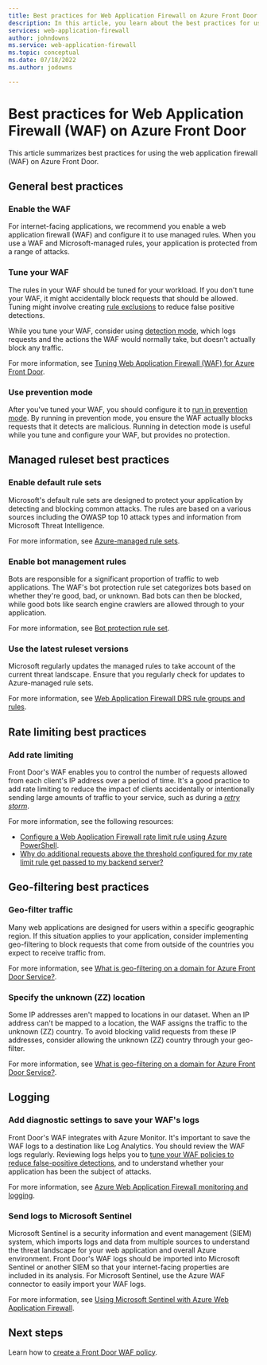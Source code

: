 ```yaml
---
title: Best practices for Web Application Firewall on Azure Front Door
description: In this article, you learn about the best practices for using the web application firewall with Azure Front Door.
services: web-application-firewall
author: johndowns
ms.service: web-application-firewall
ms.topic: conceptual
ms.date: 07/18/2022
ms.author: jodowns

---
```


# Best practices for Web Application Firewall (WAF) on Azure Front Door

This article summarizes best practices for using the web application firewall (WAF) on Azure Front Door.

## General best practices

### Enable the WAF

For internet-facing applications, we recommend you enable a web application firewall (WAF) and configure it to use managed rules. When you use a WAF and Microsoft-managed rules, your application is protected from a range of attacks.

### Tune your WAF

The rules in your WAF should be tuned for your workload. If you don't tune your WAF, it might accidentally block requests that should be allowed. Tuning might involve creating [rule exclusions](waf-front-door-exclusion.md) to reduce false positive detections.

While you tune your WAF, consider using [detection mode](waf-front-door-policy-settings.md#waf-mode), which logs requests and the actions the WAF would normally take, but doesn't actually block any traffic.

For more information, see [Tuning Web Application Firewall (WAF) for Azure Front Door](waf-front-door-tuning.md).

### Use prevention mode

After you've tuned your WAF, you should configure it to [run in prevention mode](waf-front-door-policy-settings.md#waf-mode). By running in prevention mode, you ensure the WAF actually blocks requests that it detects are malicious. Running in detection mode is useful while you tune and configure your WAF, but provides no protection.

## Managed ruleset best practices

### Enable default rule sets

Microsoft's default rule sets are designed to protect your application by detecting and blocking common attacks. The rules are based on a various sources including the OWASP top 10 attack types and information from Microsoft Threat Intelligence.

For more information, see [Azure-managed rule sets](afds-overview.md#azure-managed-rule-sets).

### Enable bot management rules

Bots are responsible for a significant proportion of traffic to web applications. The WAF's bot protection rule set categorizes bots based on whether they're good, bad, or unknown. Bad bots can then be blocked, while good bots like search engine crawlers are allowed through to your application.

For more information, see [Bot protection rule set](afds-overview.md#bot-protection-rule-set).

### Use the latest ruleset versions

Microsoft regularly updates the managed rules to take account of the current threat landscape. Ensure that you regularly check for updates to Azure-managed rule sets.

For more information, see [Web Application Firewall DRS rule groups and rules](waf-front-door-drs.md).

## Rate limiting best practices

### Add rate limiting

Front Door's WAF enables you to control the number of requests allowed from each client's IP address over a period of time. It's a good practice to add rate limiting to reduce the impact of clients accidentally or intentionally sending large amounts of traffic to your service, such as during a [*retry storm*](/azure/architecture/antipatterns/retry-storm/).

For more information, see the following resources:
- [Configure a Web Application Firewall rate limit rule using Azure PowerShell](waf-front-door-rate-limit-powershell.md).
- [Why do additional requests above the threshold configured for my rate limit rule get passed to my backend server?](waf-faq.yml#why-do-additional-requests-above-the-threshold-configured-for-my-rate-limit-rule-get-passed-to-my-backend-server-)

## Geo-filtering best practices

### Geo-filter traffic

Many web applications are designed for users within a specific geographic region. If this situation applies to your application, consider implementing geo-filtering to block requests that come from outside of the countries you expect to receive traffic from.

For more information, see [What is geo-filtering on a domain for Azure Front Door Service?](waf-front-door-tutorial-geo-filtering.md).

### Specify the unknown (ZZ) location

Some IP addresses aren't mapped to locations in our dataset. When an IP address can't be mapped to a location, the WAF assigns the traffic to the unknown (ZZ) country. To avoid blocking valid requests from these IP addresses, consider allowing the unknown (ZZ) country through your geo-filter.

For more information, see [What is geo-filtering on a domain for Azure Front Door Service?](waf-front-door-tutorial-geo-filtering.md).

## Logging

### Add diagnostic settings to save your WAF's logs

Front Door's WAF integrates with Azure Monitor. It's important to save the WAF logs to a destination like Log Analytics. You should review the WAF logs regularly. Reviewing logs helps you to [tune your WAF policies to reduce false-positive detections](#tune-your-waf), and to understand whether your application has been the subject of attacks.

For more information, see [Azure Web Application Firewall monitoring and logging](waf-front-door-monitor.md).

### Send logs to Microsoft Sentinel

Microsoft Sentinel is a security information and event management (SIEM) system, which imports logs and data from multiple sources to understand the threat landscape for your web application and overall Azure environment. Front Door's WAF logs should be imported into Microsoft Sentinel or another SIEM so that your internet-facing properties are included in its analysis. For Microsoft Sentinel, use the Azure WAF connector to easily import your WAF logs.

For more information, see [Using Microsoft Sentinel with Azure Web Application Firewall](../waf-sentinel.md).

## Next steps

Learn how to [create a Front Door WAF policy](waf-front-door-create-portal.md).
